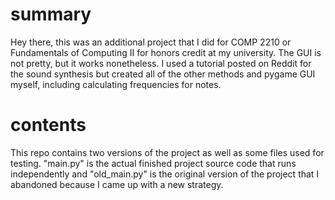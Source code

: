 # summary
Hey there, this was an additional project that I did for COMP 2210 or Fundamentals of Computing II for honors credit at my university.
The GUI is not pretty, but it works nonetheless. 
I used a tutorial posted on Reddit for the sound synthesis but created all of the other methods and pygame GUI myself, including calculating frequencies for notes.

# contents
This repo contains two versions of the project as well as some files used for testing. "main.py" is the actual finished project source code that runs independently and "old_main.py" is the original version of the project that I abandoned because I came up with a new strategy.
